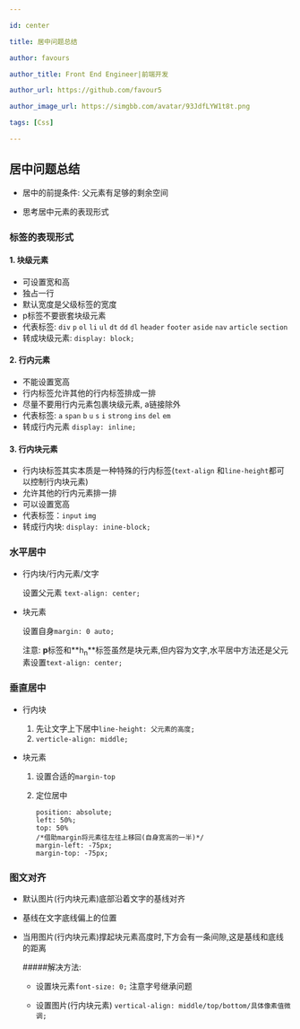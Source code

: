 ```yaml
---

id: center

title: 居中问题总结

author: favours

author_title: Front End Engineer|前端开发

author_url: https://github.com/favour5

author_image_url: https://simgbb.com/avatar/93JdfLYW1t8t.png

tags: [Css]

---
```


## 居中问题总结

* 居中的前提条件: 父元素有足够的剩余空间

* 思考居中元素的表现形式

### 标签的表现形式

#### 1. 块级元素

* 可设置宽和高
* 独占一行
* 默认宽度是父级标签的宽度
* p标签不要嵌套块级元素
* 代表标签: `div`  `p`  `ol`  `li`  `ul`  `dt`  `dd`  `dl`  `header`  `footer`  `aside`  `nav`  `article`  `section` 
* 转成块级元素: `display: block;` 

#### 2. 行内元素

* 不能设置宽高
* 行内标签允许其他的行内标签排成一排
* 尽量不要用行内元素包裹块级元素, a链接除外
* 代表标签:  `a`  `span`  `b`  `u`  `s`  `i`  `strong`  `ins`  `del`  `em`
* 转成行内元素 `display: inline;`

#### 3. 行内块元素

* 行内块标签其实本质是一种特殊的行内标签(`text-align` 和`line-height`都可以控制行内块元素)
* 允许其他的行内元素排一排
* 可以设置宽高
* 代表标签：`input`  `img` 
* 转成行内块: `display: inine-block;`


### 水平居中

* 行内块/行内元素/文字

  设置父元素 `text-align: center;`

* 块元素

  设置自身`margin: 0 auto;`
  
  注意: **p**标签和**h<sub>n</sub>**标签虽然是块元素,但内容为文字,水平居中方法还是父元素设置`text-align: center;`


### 垂直居中

* 行内块
  1. 先让文字上下居中`line-height: 父元素的高度;`
  2. `verticle-align: middle;`

* 块元素

  1. 设置合适的`margin-top`

  2. 定位居中 

     ```
     position: absolute;
     left: 50%;
     top: 50%
     /*借助margin将元素往左往上移回(自身宽高的一半)*/
     margin-left: -75px;
     margin-top: -75px;
     ```


### 图文对齐

*  默认图片(行内块元素)底部沿着文字的基线对齐

*  基线在文字底线偏上的位置

*  当用图片(行内块元素)撑起块元素高度时,下方会有一条间隙,这是基线和底线的距离

   #####解决方法: 
   
   * 设置块元素`font-size: 0;` 注意字号继承问题
   
   *  设置图片(行内块元素) `vertical-align: middle/top/bottom/具体像素值微调;`